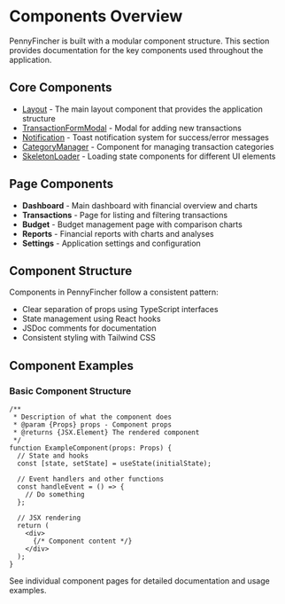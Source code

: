 # Components Overview

PennyFincher is built with a modular component structure. This section provides documentation for the key components used throughout the application.

## Core Components

- [Layout](./Layout.md) - The main layout component that provides the application structure
- [TransactionFormModal](./TransactionFormModal.md) - Modal for adding new transactions
- [Notification](./Notification.md) - Toast notification system for success/error messages
- [CategoryManager](./CategoryManager.md) - Component for managing transaction categories
- [SkeletonLoader](./SkeletonLoader.md) - Loading state components for different UI elements

## Page Components

- **Dashboard** - Main dashboard with financial overview and charts
- **Transactions** - Page for listing and filtering transactions
- **Budget** - Budget management page with comparison charts
- **Reports** - Financial reports with charts and analyses
- **Settings** - Application settings and configuration

## Component Structure

Components in PennyFincher follow a consistent pattern:

- Clear separation of props using TypeScript interfaces
- State management using React hooks
- JSDoc comments for documentation
- Consistent styling with Tailwind CSS

## Component Examples

### Basic Component Structure

```tsx
/**
 * Description of what the component does
 * @param {Props} props - Component props
 * @returns {JSX.Element} The rendered component
 */
function ExampleComponent(props: Props) {
  // State and hooks
  const [state, setState] = useState(initialState);

  // Event handlers and other functions
  const handleEvent = () => {
    // Do something
  };

  // JSX rendering
  return (
    <div>
      {/* Component content */}
    </div>
  );
}
```

See individual component pages for detailed documentation and usage examples.